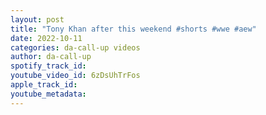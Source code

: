 ```yaml
---
layout: post
title: "Tony Khan after this weekend #shorts #wwe #aew"
date: 2022-10-11
categories: da-call-up videos
author: da-call-up
spotify_track_id: 
youtube_video_id: 6zDsUhTrFos
apple_track_id: 
youtube_metadata: 
---
```

